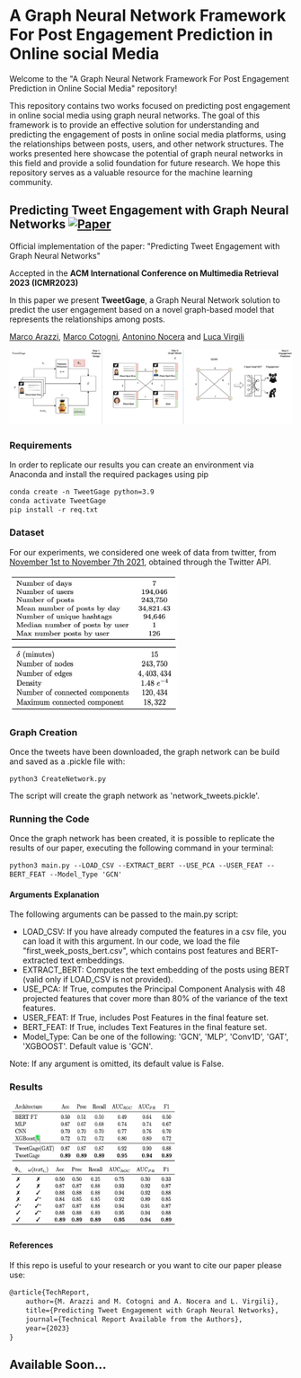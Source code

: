 # A Graph Neural Network Framework For Post Engagement Prediction in Online social Media
Welcome to the "A Graph Neural Network Framework For Post Engagement Prediction in Online Social Media" repository!

This repository contains two works focused on predicting post engagement in online social media using graph neural networks.
The goal of this framework is to provide an effective solution for understanding and predicting the engagement of posts in online social media platforms, using the relationships between posts, users, and other network structures. The works presented here showcase the potential of graph neural networks in this field and provide a solid foundation for future research. We hope this repository serves as a valuable resource for the machine learning community.

## Predicting Tweet Engagement with Graph Neural Networks  [![Paper](https://img.shields.io/badge/PrePrint-brightgreen)](http://arxiv.org/abs/2305.10103)
Official implementation of the paper: "Predicting Tweet Engagement with Graph Neural Networks"

Accepted in the **ACM International Conference on Multimedia Retrieval 2023 (ICMR2023)**

In this paper we present **TweetGage**, a Graph Neural Network solution to predict the user engagement based on a novel graph-based model that represents the relationships among posts. 


[Marco Arazzi](https://scholar.google.com/citations?user=8dD5SUkAAAAJ&hl=it&oi=ao),
[Marco Cotogni](https://scholar.google.com/citations?user=8PUz5lAAAAAJ&hl=it),
[Antonino Nocera](https://scholar.google.com/citations?user=YF10PJwAAAAJ&hl=it) and
[Luca Virgili](https://scholar.google.com/citations?hl=it&user=2D771YsAAAAJ) 

<p align="center">
<img src="imgs/teaser.png"/>

### Requirements 
In order to replicate our results you can create an environment via Anaconda and install the required packages using pip
```
conda create -n TweetGage python=3.9
conda activate TweetGage
pip install -r req.txt
```
### Dataset
For our experiments, we considered one week of data from twitter, from [November 1st to November 7th 2021](https://archive.org/details/archiveteam-twitter-stream-2021-11),  obtained through the Twitter API.
<p float="center">
    <img src="imgs/gr2.png" width="300" height="120" />
    <img src="imgs/gr1.png" width="300" height="122"/>
</p>

### Graph Creation

Once the tweets have been downloaded, the graph network can be build and saved as a .pickle file with:
```
python3 CreateNetwork.py
```

The script will create the graph network as 'network_tweets.pickle'.

### Running the Code

Once the graph network has been created, it is possible to replicate the results of our paper, executing the following command in your terminal:
```
python3 main.py --LOAD_CSV --EXTRACT_BERT --USE_PCA --USER_FEAT --BERT_FEAT --Model_Type 'GCN'
```
#### Arguments Explanation

The following arguments can be passed to the main.py script:

- LOAD_CSV: If you have already computed the features in a csv file, you can load it with this argument. In our code, we load the file "first_week_posts_bert.csv", which contains post features and BERT-extracted text embeddings.
- EXTRACT_BERT: Computes the text embedding of the posts using BERT (valid only if LOAD_CSV is not provided).
- USE_PCA: If True, computes the Principal Component Analysis with 48 projected features that cover more than 80% of the variance of the text features.
- USER_FEAT: If True, includes Post Features in the final feature set.
- BERT_FEAT: If True, includes Text Features in the final feature set.
- Model_Type: Can be one of the following: 'GCN', 'MLP', 'Conv1D', 'GAT', 'XGBOOST'. Default value is 'GCN'.

Note: If any argument is omitted, its default value is False.

### Results

<p float="center">
    <img src="imgs/res1.png" width="300" height="110"/>
    <img src="imgs/res2.png" width="300" height="111"/>
</p>

#### References
If this repo is useful to your research or you want to cite our paper please use:
```
@article{TechReport,
    author={M. Arazzi and M. Cotogni and A. Nocera and L. Virgili},
    title={Predicting Tweet Engagement with Graph Neural Networks},
    journal={Technical Report Available from the Authors},
    year={2023}
}
```

## Available Soon...
